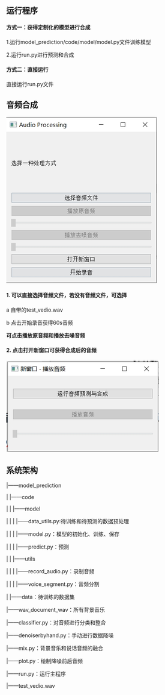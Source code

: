 ## 运行程序

#### 方式一：获得定制化的模型进行合成

1.运行model_prediction/code/model/model.py文件训练模型

2.运行run.py进行预测和合成

#### 方式二：直接运行

直接运行run.py文件



## 音频合成

![](images/1.png)

#### 1. 可以直接选择音频文件，若没有音频文件，可选择

a 自带的test_vedio.wav

b 点击开始录音获得60s音频

**可点击播放原音频和播放去噪音频**

#### 2. 点击打开新窗口可获得合成后的音频

![](images/2.png)



## 系统架构

|——model_prediction

|	|——code

|	|	|——model

|	|	|	|——data_utils.py:待训练和待预测的数据预处理

|	|	|	|——model.py：模型的初始化、训练、保存

|	|	|	|——predict.py：预测

|	|	|——utils

|	|	|	|——record_audio.py：录制音频

|	|	|	|——voice_segment.py：音频分割

|	|——data：待训练的数据集

|——wav_document_wav：所有背景音乐

|——classifier.py：对音频进行分类和整合

|——denoiserbyhand.py：手动进行数据降噪

|——mix.py：背景音乐和说话音频的融合

|——plot.py：绘制降噪前后音频

|——run.py：运行主程序

|——test_vedio.wav